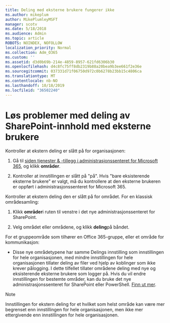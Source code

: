 ```yaml
---
title: Deling med eksterne brukere fungerer ikke
ms.author: mikeplum
author: MikePlumleyMSFT
manager: scotv
ms.date: 5/18/2018
ms.audience: Admin
ms.topic: article
ROBOTS: NOINDEX, NOFOLLOW
localization_priority: Normal
ms.collection: Adm_O365
ms.custom: ''
ms.assetid: d3d0b69b-214e-4859-8957-621fd6306b30
ms.openlocfilehash: d4c8fc75ff8db2319b88a20bea9b3ee661f2e36e
ms.sourcegitcommit: 037331d71f06750d972c0b6278b23bb15c4806ca
ms.translationtype: MT
ms.contentlocale: nb-NO
ms.lasthandoff: 10/18/2019
ms.locfileid: "36502240"
---
```

# <a name="fix-problems-sharing-sharepoint-content-with-external-users"></a>Løs problemer med deling av SharePoint-innhold med eksterne brukere

Kontroller at ekstern deling er slått på for organisasjonen:
  
1. Gå til [siden tjenester &amp; -tillegg i administrasjonssenteret for Microsoft 365](https://portal.office.com/adminportal/home#/Settings/ServicesAndAddIns), og klikk **områder**.
    
2. Kontroller at innstillingen er slått på "på". Hvis "bare eksisterende eksterne brukere" er valgt, må du kontrollere at den eksterne brukeren er oppført i administrasjonssenteret for Microsoft 365.
    
Kontroller at ekstern deling den er slått på for området. For en klassisk områdesamling:
  
1. Klikk **områder**i ruten til venstre i det nye administrasjonssenteret for SharePoint.
    
2. Velg området eller områdene, og klikk **deling**på båndet.
    
For et gruppeområde som tilhører en Office 365-gruppe, eller et område for kommunikasjon:
  
- Disse nye områdetypene har samme Delings innstilling som innstillingen for hele organisasjonen, med mindre innstillingen for hele organisasjonen tillater deling av filer ved hjelp av koblinger som ikke krever pålogging. I dette tilfellet tillater områdene deling med nye og eksisterende eksterne brukere som logger på. Hvis du vil endre innstillingen for bestemte områder, kan du bruke det nye administrasjonssenteret for SharePoint eller PowerShell. [Finn ut mer](https://go.microsoft.com/fwlink/?linkid=871863).
    
> [!NOTE]
> Innstillingen for ekstern deling for et hvilket som helst område kan være mer begrenset enn innstillingen for hele organisasjonen, men ikke mer ettergivende enn innstillingen for hele organisasjonen. 
  

